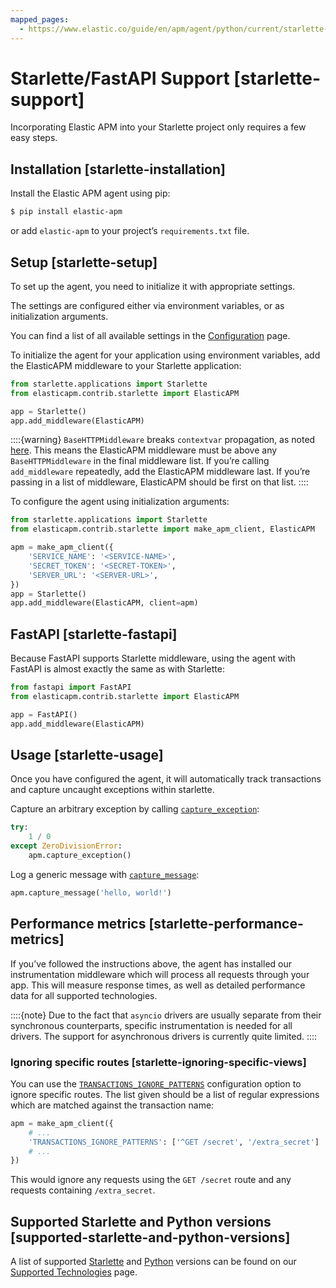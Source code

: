 ```yaml
---
mapped_pages:
  - https://www.elastic.co/guide/en/apm/agent/python/current/starlette-support.html
---
```


# Starlette/FastAPI Support [starlette-support]

Incorporating Elastic APM into your Starlette project only requires a few easy steps.


## Installation [starlette-installation]

Install the Elastic APM agent using pip:

```bash
$ pip install elastic-apm
```

or add `elastic-apm` to your project’s `requirements.txt` file.


## Setup [starlette-setup]

To set up the agent, you need to initialize it with appropriate settings.

The settings are configured either via environment variables, or as initialization arguments.

You can find a list of all available settings in the [Configuration](/reference/configuration.md) page.

To initialize the agent for your application using environment variables, add the ElasticAPM middleware to your Starlette application:

```python
from starlette.applications import Starlette
from elasticapm.contrib.starlette import ElasticAPM

app = Starlette()
app.add_middleware(ElasticAPM)
```

::::{warning}
`BaseHTTPMiddleware` breaks `contextvar` propagation, as noted [here](https://www.starlette.io/middleware/#limitations). This means the ElasticAPM middleware must be above any `BaseHTTPMiddleware` in the final middleware list. If you’re calling `add_middleware` repeatedly, add the ElasticAPM middleware last. If you’re passing in a list of middleware, ElasticAPM should be first on that list.
::::


To configure the agent using initialization arguments:

```python
from starlette.applications import Starlette
from elasticapm.contrib.starlette import make_apm_client, ElasticAPM

apm = make_apm_client({
    'SERVICE_NAME': '<SERVICE-NAME>',
    'SECRET_TOKEN': '<SECRET-TOKEN>',
    'SERVER_URL': '<SERVER-URL>',
})
app = Starlette()
app.add_middleware(ElasticAPM, client=apm)
```


## FastAPI [starlette-fastapi]

Because FastAPI supports Starlette middleware, using the agent with FastAPI is almost exactly the same as with Starlette:

```python
from fastapi import FastAPI
from elasticapm.contrib.starlette import ElasticAPM

app = FastAPI()
app.add_middleware(ElasticAPM)
```


## Usage [starlette-usage]

Once you have configured the agent, it will automatically track transactions and capture uncaught exceptions within starlette.

Capture an arbitrary exception by calling [`capture_exception`](/reference/api-reference.md#client-api-capture-exception):

```python
try:
    1 / 0
except ZeroDivisionError:
    apm.capture_exception()
```

Log a generic message with [`capture_message`](/reference/api-reference.md#client-api-capture-message):

```python
apm.capture_message('hello, world!')
```


## Performance metrics [starlette-performance-metrics]

If you’ve followed the instructions above, the agent has installed our instrumentation middleware which will process all requests through your app. This will measure response times, as well as detailed performance data for all supported technologies.

::::{note}
Due to the fact that `asyncio` drivers are usually separate from their synchronous counterparts, specific instrumentation is needed for all drivers. The support for asynchronous drivers is currently quite limited.
::::



### Ignoring specific routes [starlette-ignoring-specific-views]

You can use the [`TRANSACTIONS_IGNORE_PATTERNS`](/reference/configuration.md#config-transactions-ignore-patterns) configuration option to ignore specific routes. The list given should be a list of regular expressions which are matched against the transaction name:

```python
apm = make_apm_client({
    # ...
    'TRANSACTIONS_IGNORE_PATTERNS': ['^GET /secret', '/extra_secret']
    # ...
})
```

This would ignore any requests using the `GET /secret` route and any requests containing `/extra_secret`.


## Supported Starlette and Python versions [supported-starlette-and-python-versions]

A list of supported [Starlette](/reference/supported-technologies.md#supported-starlette) and [Python](/reference/supported-technologies.md#supported-python) versions can be found on our [Supported Technologies](/reference/supported-technologies.md) page.


